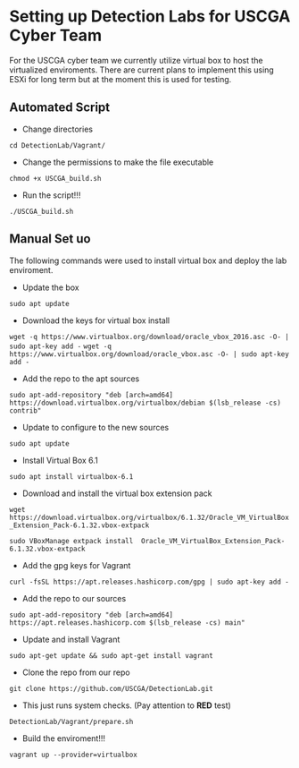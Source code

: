 # Setting up Detection Labs for USCGA Cyber Team

 For the USCGA cyber team we currently utilize virtual box to host the virtualized enviroments. There are current plans to implement this using ESXi for long term but at the moment this is used for testing.

## Automated Script

* Change directories

`cd DetectionLab/Vagrant/`

* Change the permissions to make the file executable

`chmod +x USCGA_build.sh`

* Run the script!!!

`./USCGA_build.sh`

## Manual Set uo

The following commands were used to install virtual box and deploy the lab enviroment.

* Update the box

`sudo apt update`

* Download the keys for virtual box install

`wget -q https://www.virtualbox.org/download/oracle_vbox_2016.asc -O- | sudo apt-key add -`
`wget -q https://www.virtualbox.org/download/oracle_vbox.asc -O- | sudo apt-key add -`

* Add the repo to the apt sources

`sudo apt-add-repository "deb [arch=amd64] https://download.virtualbox.org/virtualbox/debian $(lsb_release -cs) contrib"`

* Update to configure to the new sources

`sudo apt update`

* Install Virtual Box 6.1

`sudo apt install virtualbox-6.1`

* Download and install the virtual box extension pack

`wget https://download.virtualbox.org/virtualbox/6.1.32/Oracle_VM_VirtualBox_Extension_Pack-6.1.32.vbox-extpack`

`sudo VBoxManage extpack install  Oracle_VM_VirtualBox_Extension_Pack-6.1.32.vbox-extpack`

* Add the gpg keys for Vagrant

`curl -fsSL https://apt.releases.hashicorp.com/gpg | sudo apt-key add -`

* Add the repo to our sources

`sudo apt-add-repository "deb [arch=amd64] https://apt.releases.hashicorp.com $(lsb_release -cs) main"`

* Update and install Vagrant

`sudo apt-get update && sudo apt-get install vagrant`

* Clone the repo from our repo

`git clone https://github.com/USCGA/DetectionLab.git`

* This just runs system checks. (Pay attention to **RED** test)

`DetectionLab/Vagrant/prepare.sh`

* Build the enviroment!!!

`vagrant up --provider=virtualbox`




